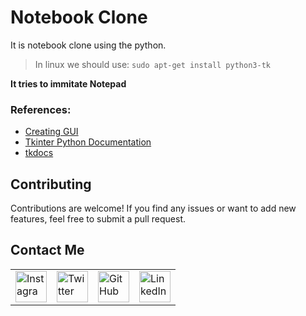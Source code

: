 # Notebook Clone
It is notebook clone using the python.

> In linux we should use: `sudo apt-get install python3-tk`

**It tries to immitate Notepad**

### References:
- [Creating GUI](https://www.pythonguis.com/tutorials/create-gui-tkinter/)
- [Tkinter Python Documentation](https://docs.python.org/3/library/tk.html)
- [tkdocs](https://tkdocs.com/pyref/frame.html)

## Contributing

Contributions are welcome! If you find any issues or want to add new features, feel free to submit a pull request.

## Contact Me

<table>
  <tr>
    <td><img src="https://github.com/realsanjeev/protfolio/blob/main/src/assets/images/instagram.png" alt="Instagram" width="50" height="50"></td>
    <td><img src="https://github.com/realsanjeev/protfolio/blob/main/src/assets/images/twitter.png" alt="Twitter" width="50" height="50"></td>
    <td><img src="https://github.com/realsanjeev/protfolio/blob/main/src/assets/images/github.png" alt="GitHub" width="50" height="50"></td>
    <td><img src="https://github.com/realsanjeev/protfolio/blob/main/src/assets/images/linkedin-logo.png" alt="LinkedIn" width="50" height="50"></td>
  </tr>
</table>
